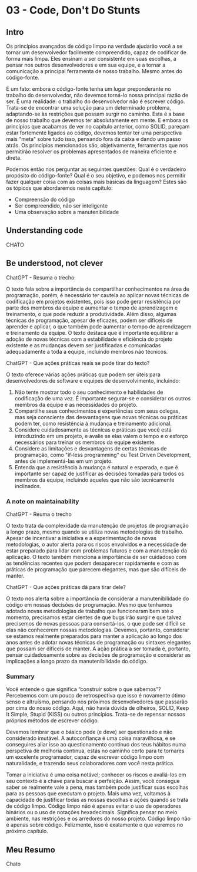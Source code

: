# 03 - Code, Don't Do Stunts

## Intro
Os princípios avançados de código limpo na verdade ajudarão você a se tornar um desenvolvedor facilmente compreendido, capaz de codificar de forma mais limpa. Eles ensinam a ser consistente em suas escolhas, a pensar nos outros desenvolvedores e em sua equipe, e a tornar a comunicação a principal ferramenta de nosso trabalho. Mesmo antes do código-fonte.

É um fato: embora o código-fonte tenha um lugar preponderante no trabalho do desenvolvedor, não devemos torná-lo nossa principal razão de ser. É uma realidade: o trabalho do desenvolvedor não é escrever código. Trata-se de encontrar uma solução para um determinado problema, adaptando-se às restrições que possam surgir no caminho. Esta é a base de nosso trabalho que devemos ter absolutamente em mente. E embora os princípios que acabamos de ver no capítulo anterior, como SOLID, pareçam estar fortemente ligados ao código, devemos tentar ter uma perspectiva mais "meta" sobre tudo isso, pensando fora da caixa e dando um passo atrás. Os princípios mencionados são, objetivamente, ferramentas que nos permitirão resolver os problemas apresentados de maneira eficiente e direta.

Podemos então nos perguntar as seguintes questões: Qual é o verdadeiro propósito do código-fonte? Qual é o seu objetivo, e podemos nos permitir fazer qualquer coisa com as coisas mais básicas da linguagem? Estes são os tópicos que abordaremos neste capítulo:

+ Compreensão do código
+ Ser compreendido, não ser inteligente
+ Uma observação sobre a manutenibilidade

## Understanding code

CHATO

## Be understood, not clever

ChatGPT - Resuma o trecho:

O texto fala sobre a importância de compartilhar conhecimentos na área de programação, porém, é necessário ter cautela ao aplicar novas técnicas de codificação em projetos existentes, pois isso pode gerar resistência por parte dos membros da equipe e aumentar o tempo de aprendizagem e treinamento, o que pode reduzir a produtividade. Além disso, algumas técnicas de programação, apesar de eficazes, podem ser difíceis de aprender e aplicar, o que também pode aumentar o tempo de aprendizagem e treinamento da equipe. O texto destaca que é importante equilibrar a adoção de novas técnicas com a estabilidade e eficiência do projeto existente e as mudanças devem ser justificadas e comunicadas adequadamente a toda a equipe, incluindo membros não técnicos.

ChatGPT - Que ações práticas reais se pode tirar do texto?

O texto oferece várias ações práticas que podem ser úteis para desenvolvedores de software e equipes de desenvolvimento, incluindo:

1. Não tente mostrar todo o seu conhecimento e habilidades de codificação de uma vez. É importante segurar-se e considerar os outros membros da equipe e as necessidades do projeto.
2. Compartilhe seus conhecimentos e experiências com seus colegas, mas seja consciente das desvantagens que novas técnicas ou práticas podem ter, como resistência à mudança e treinamento adicional.
3. Considere cuidadosamente as técnicas e práticas que você está introduzindo em um projeto, e avalie se elas valem o tempo e o esforço necessários para treinar os membros da equipe existente.
4. Considere as limitações e desvantagens de certas técnicas de programação, como "if-less programming" ou Test Driven Development, antes de implementá-las em um projeto.
5. Entenda que a resistência à mudança é natural e esperada, e que é importante ser capaz de justificar as decisões tomadas para todos os membros da equipe, incluindo aqueles que não são tecnicamente inclinados.

### A note on maintainability

ChatGPT - Reuma o trecho

O texto trata da complexidade da manutenção de projetos de programação a longo prazo, mesmo quando se utiliza novas metodologias de trabalho. Apesar de incentivar a iniciativa e a experimentação de novas metodologias, o autor alerta para os riscos envolvidos e a necessidade de estar preparado para lidar com problemas futuros e com a manutenção da aplicação. O texto também menciona a importância de ser cuidadoso com as tendências recentes que podem desaparecer rapidamente e com as práticas de programação que parecem elegantes, mas que são difíceis de manter.

ChatGPT - Que ações práticas dá para tirar dele? 

O texto nos alerta sobre a importância de considerar a manutenibilidade do código em nossas decisões de programação. Mesmo que tenhamos adotado novas metodologias de trabalho que funcionaram bem até o momento, precisamos estar cientes de que bugs irão surgir e que talvez precisemos de novas pessoas para consertá-los, o que pode ser difícil se elas não conhecerem nossas metodologias. Devemos, portanto, considerar se estamos realmente preparados para manter a aplicação ao longo dos anos antes de adotar novas técnicas de programação ou sintaxes elegantes que possam ser difíceis de manter. A ação prática a ser tomada é, portanto, pensar cuidadosamente sobre as decisões de programação e considerar as implicações a longo prazo da manutenibilidade do código.

### Summary

Você entende o que significa “construir sobre o que sabemos”? Percebemos com um pouco de retrospectiva que isso é novamente ótimo senso e altruísmo, pensando nos próximos desenvolvedores que passarão por cima do nosso código. Aqui, não havia dúvida de olheiros, SOLID, Keep It Simple, Stupid (KISS) ou outros princípios. Trata-se de repensar nossos próprios métodos de escrever código.

Devemos lembrar que o básico pode (e deve) ser questionado e não considerado imutável. A autoconfiança é uma coisa maravilhosa, e se conseguires aliar isso ao questionamento contínuo dos teus hábitos numa perspetiva de melhoria contínua, estás no caminho certo para te tornares um excelente programador, capaz de escrever código limpo com naturalidade, e trazendo seus colaboradores com você nesta prática.

Tomar a iniciativa é uma coisa notável; conhecer os riscos e avaliá-los em seu contexto é a chave para buscar a perfeição. Assim, você consegue saber se realmente vale a pena, mas também pode justificar suas escolhas para as pessoas que executam o projeto. Mais uma vez, voltamos à capacidade de justificar todas as nossas escolhas e ações quando se trata de código limpo. Código limpo não é apenas evitar o uso de operadores binários ou o uso de notações hexadecimais. Significa pensar no meio ambiente, nas restrições e os arredores do nosso projeto. Código limpo não é apenas sobre código. Felizmente, isso é exatamente o que veremos no próximo capítulo.

## Meu Resumo

Chato